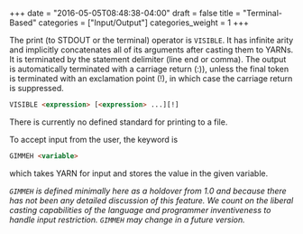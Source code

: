 +++
date = "2016-05-05T08:48:38-04:00"
draft = false
title = "Terminal-Based"
categories = ["Input/Output"]
categories_weight = 1
+++

The print (to STDOUT or the terminal) operator is `VISIBLE`. It has infinite arity and implicitly concatenates all of its arguments after casting them to YARNs. It is terminated by the statement delimiter (line end or comma). The output is automatically terminated with a carriage return (:)), unless the final token is terminated with an exclamation point (!), in which case the carriage return is suppressed.

``` html
VISIBLE <expression> [<expression> ...][!]
```

There is currently no defined standard for printing to a file.

To accept input from the user, the keyword is

``` html
GIMMEH <variable>
```

which takes YARN for input and stores the value in the given variable.

_`GIMMEH` is defined minimally here as a holdover from 1.0 and because there has not been any detailed discussion of this feature. We count on the liberal casting capabilities of the language and programmer inventiveness to handle input restriction. `GIMMEH` may change in a future version._